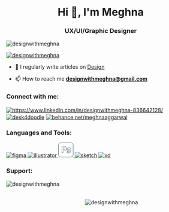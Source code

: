 <h1 align="center">Hi 👋, I'm Meghna</h1>
<h3 align="center">UX/UI/Graphic Designer</h3>

<p align="left"> <img src="https://komarev.com/ghpvc/?username=designwithmeghna&label=Profile%20views&color=0e75b6&style=flat" alt="designwithmeghna" /> </p>

<p align="left"> <a href="https://github.com/ryo-ma/github-profile-trophy"><img src="https://github-profile-trophy.vercel.app/?username=designwithmeghna" alt="designwithmeghna" /></a> </p>

- 📝 I regularly write articles on [Design](Design)

- 📫 How to reach me **designwithmeghna@gmail.com**

<h3 align="left">Connect with me:</h3>
<p align="left">
<a href="https://linkedin.com/in/https://www.linkedin.com/in/meghna-836642128" target="blank"><img align="center" src="https://raw.githubusercontent.com/rahuldkjain/github-profile-readme-generator/master/src/images/icons/Social/linked-in-alt.svg" alt="https://www.linkedin.com/in/designwithmeghna-836642128/" height="30" width="40" /></a>
<a href="https://instagram.com/desk4doodle" target="blank"><img align="center" src="https://raw.githubusercontent.com/rahuldkjain/github-profile-readme-generator/master/src/images/icons/Social/instagram.svg" alt="desk4doodle" height="30" width="40" /></a>
<a href="https://www.behance.net/behance.net/meghnaaggarwal" target="blank"><img align="center" src="https://raw.githubusercontent.com/rahuldkjain/github-profile-readme-generator/master/src/images/icons/Social/behance.svg" alt="behance.net/meghnaaggarwal" height="30" width="40" /></a>
</p>

<h3 align="left">Languages and Tools:</h3>
<p align="left"> <a href="https://www.figma.com/" target="_blank" rel="noreferrer"> <img src="https://www.vectorlogo.zone/logos/figma/figma-icon.svg" alt="figma" width="40" height="40"/> </a> <a href="https://www.adobe.com/in/products/illustrator.html" target="_blank" rel="noreferrer"> <img src="https://www.vectorlogo.zone/logos/adobe_illustrator/adobe_illustrator-icon.svg" alt="illustrator" width="40" height="40"/> </a> <a href="https://www.photoshop.com/en" target="_blank" rel="noreferrer"> <img src="https://raw.githubusercontent.com/devicons/devicon/master/icons/photoshop/photoshop-line.svg" alt="photoshop" width="40" height="40"/> </a> <a href="https://www.sketch.com/" target="_blank" rel="noreferrer"> <img src="https://www.vectorlogo.zone/logos/sketchapp/sketchapp-icon.svg" alt="sketch" width="40" height="40"/> </a> <a href="https://www.adobe.com/products/xd.html" target="_blank" rel="noreferrer"> <img src="https://cdn.worldvectorlogo.com/logos/adobe-xd.svg" alt="xd" width="40" height="40"/> </a> </p>

<h3 align="left">Support:</h3>
<p><a href="https://www.buymeacoffee.com/designwithmeghna"> <img align="left" src="https://cdn.buymeacoffee.com/buttons/v2/default-yellow.png" height="50" width="210" alt="designwithmeghna" /></a></p><br><br>

<p><img align="center" src="https://github-readme-stats.vercel.app/api/top-langs?username=designwithmeghna&show_icons=true&locale=en&layout=compact" alt="designwithmeghna" /></p>
